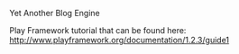 Yet Another Blog Engine

Play Framework tutorial that can be found here: http://www.playframework.org/documentation/1.2.3/guide1


